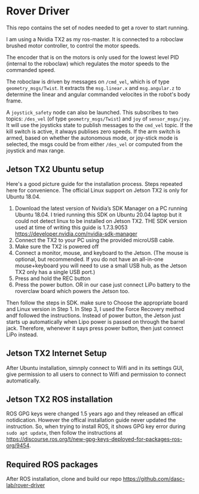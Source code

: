 
# Rover Driver

This repo contains the set of nodes needed to get a rover to start running. 

I am using a Nvidia TX2 as my ros-master. It is connected to a roboclaw brushed motor controller, to control the motor speeds. 

The encoder that is on the motors is only used for the lowest level PID (internal to the roboclaw) which regulates the motor speeds to the commanded speed. 

The roboclaw is driven by messages on `/cmd_vel`, which is of type `geometry_msgs/Twist`. It extracts the `msg.linear.x` and `msg.angular.z` to determine the linear and angular commanded velocites in the robot's body frame. 

A `joystick_safety` node can also be launched. This subscribes to two topics: `/des_vel` (of type `geometry_msgs/Twist`) and `joy` of `sensor_msgs/joy`. It will use the joysticks state to publish messages to the `cmd_vel` topic. If the kill switch is active, it always publises zero speeds. If the arm switch is armed, based on whether the autonomous mode, or joy-stick mode is selected, the msgs could be from either `/des_vel` or computed from the joystick and max range. 


## Jetson TX2 Ubuntu setup
Here's a good picture guide for the installation process. Steps repeated here for convenience. The official Linux support on Jetson TX2 is only for Ubuntu 18.04.

1. Download the latest version of Nvidia’s SDK Manager on a PC running Ubuntu 18.04. I tried running this SDK on Ubuntu 20.04 laptop but it could not detect linux to be installed on Jetson TX2. THE SDK version used at time of writing this guide is 1.7.3.9053
  https://developer.nvidia.com/nvidia-sdk-manager
3. Connect the TX2 to your PC using the provided microUSB cable.
4. Make sure the TX2 is powered off
5. Connect a monitor, mouse, and keyboard to the Jetson. (The mouse is optional, but recommended. If you do not have an all-in-one mouse+keyboard you will need to use a small USB hub, as the Jetson TX2 only has a single USB port.)
6. Press and hold the REC button
7. Press the power button. OR in our case just connect LiPo battery to the roverclaw board which powers the Jetson too.

Then follow the steps in SDK. make sure to Choose the appropriate board and Linux version in Step 1. In Step 3, I used the Force Recovery method andf followed the instructions. Instead of power button, the Jetson just starts up automatically when Lipo power is passed on through the barrel jack. Therefore, whenever it says press power button, then just connect LiPo instead.

## Jetson TX2 Internet Setup
After Ubuntu installation, simnply connect to Wifi and in its settings GUI, give permission to all users to connect to Wifi and permission to connect automatically.

## Jetson TX2 ROS installation
ROS GPG keys were changed 1.5 years ago and they released an offical notidication. However the offical installation guide never updated the instruction. So, when trying to install ROS, it shows GPG key error during `sudo apt update`, then follow the instructions at https://discourse.ros.org/t/new-gpg-keys-deployed-for-packages-ros-org/9454.

## Required ROS packages
After ROS installation, clone and build our repo
https://github.com/dasc-lab/rover-driver


